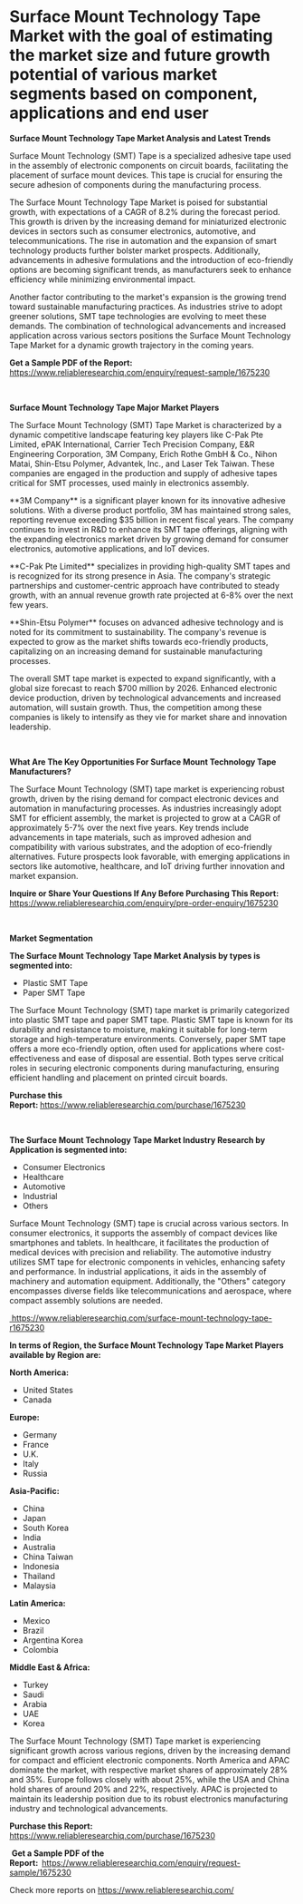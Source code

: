 <p><h1>Surface Mount Technology Tape Market with the goal of estimating the market size and future growth potential of various market segments based on component, applications and end user</h1></p><p><strong>Surface Mount Technology Tape Market Analysis and Latest Trends</strong></p>
<p><p>Surface Mount Technology (SMT) Tape is a specialized adhesive tape used in the assembly of electronic components on circuit boards, facilitating the placement of surface mount devices. This tape is crucial for ensuring the secure adhesion of components during the manufacturing process. </p><p>The Surface Mount Technology Tape Market is poised for substantial growth, with expectations of a CAGR of 8.2% during the forecast period. This growth is driven by the increasing demand for miniaturized electronic devices in sectors such as consumer electronics, automotive, and telecommunications. The rise in automation and the expansion of smart technology products further bolster market prospects. Additionally, advancements in adhesive formulations and the introduction of eco-friendly options are becoming significant trends, as manufacturers seek to enhance efficiency while minimizing environmental impact.</p><p>Another factor contributing to the market's expansion is the growing trend toward sustainable manufacturing practices. As industries strive to adopt greener solutions, SMT tape technologies are evolving to meet these demands. The combination of technological advancements and increased application across various sectors positions the Surface Mount Technology Tape Market for a dynamic growth trajectory in the coming years.</p></p>
<p><strong>Get a Sample PDF of the Report:&nbsp;</strong> <a href="https://www.reliableresearchiq.com/enquiry/request-sample/1675230?utm_campaign=2336&utm_medium=2&utm_source=Github&utm_content=ia&utm_term=25032025&utm_id=surface-mount-technology-tape">https://www.reliableresearchiq.com/enquiry/request-sample/1675230</a></p>
<p>&nbsp;</p>
<p><strong>Surface Mount Technology Tape Major Market Players</strong></p>
<p><p>The Surface Mount Technology (SMT) Tape Market is characterized by a dynamic competitive landscape featuring key players like C-Pak Pte Limited, ePAK International, Carrier Tech Precision Company, E&R Engineering Corporation, 3M Company, Erich Rothe GmbH & Co., Nihon Matai, Shin-Etsu Polymer, Advantek, Inc., and Laser Tek Taiwan. These companies are engaged in the production and supply of adhesive tapes critical for SMT processes, used mainly in electronics assembly.</p><p>**3M Company** is a significant player known for its innovative adhesive solutions. With a diverse product portfolio, 3M has maintained strong sales, reporting revenue exceeding $35 billion in recent fiscal years. The company continues to invest in R&D to enhance its SMT tape offerings, aligning with the expanding electronics market driven by growing demand for consumer electronics, automotive applications, and IoT devices.</p><p>**C-Pak Pte Limited** specializes in providing high-quality SMT tapes and is recognized for its strong presence in Asia. The company's strategic partnerships and customer-centric approach have contributed to steady growth, with an annual revenue growth rate projected at 6-8% over the next few years. </p><p>**Shin-Etsu Polymer** focuses on advanced adhesive technology and is noted for its commitment to sustainability. The company's revenue is expected to grow as the market shifts towards eco-friendly products, capitalizing on an increasing demand for sustainable manufacturing processes.</p><p>The overall SMT tape market is expected to expand significantly, with a global size forecast to reach $700 million by 2026. Enhanced electronic device production, driven by technological advancements and increased automation, will sustain growth. Thus, the competition among these companies is likely to intensify as they vie for market share and innovation leadership.</p></p>
<p>&nbsp;</p>
<p><strong>What Are The Key Opportunities For Surface Mount Technology Tape Manufacturers?</strong></p>
<p><p>The Surface Mount Technology (SMT) tape market is experiencing robust growth, driven by the rising demand for compact electronic devices and automation in manufacturing processes. As industries increasingly adopt SMT for efficient assembly, the market is projected to grow at a CAGR of approximately 5-7% over the next five years. Key trends include advancements in tape materials, such as improved adhesion and compatibility with various substrates, and the adoption of eco-friendly alternatives. Future prospects look favorable, with emerging applications in sectors like automotive, healthcare, and IoT driving further innovation and market expansion.</p></p>
<p><strong>Inquire or Share Your Questions If Any Before Purchasing This Report:</strong> <a href="https://www.reliableresearchiq.com/enquiry/pre-order-enquiry/1675230?utm_campaign=2336&utm_medium=2&utm_source=Github&utm_content=ia&utm_term=25032025&utm_id=surface-mount-technology-tape">https://www.reliableresearchiq.com/enquiry/pre-order-enquiry/1675230</a></p>
<p>&nbsp;</p>
<p><strong>Market Segmentation</strong></p>
<p><strong>The Surface Mount Technology Tape Market Analysis by types is segmented into:</strong></p>
<p><ul><li>Plastic SMT Tape</li><li>Paper SMT Tape</li></ul></p>
<p><p>The Surface Mount Technology (SMT) tape market is primarily categorized into plastic SMT tape and paper SMT tape. Plastic SMT tape is known for its durability and resistance to moisture, making it suitable for long-term storage and high-temperature environments. Conversely, paper SMT tape offers a more eco-friendly option, often used for applications where cost-effectiveness and ease of disposal are essential. Both types serve critical roles in securing electronic components during manufacturing, ensuring efficient handling and placement on printed circuit boards.</p></p>
<p><strong>Purchase this Report:&nbsp;</strong><a href="https://www.reliableresearchiq.com/purchase/1675230?utm_campaign=2336&utm_medium=2&utm_source=Github&utm_content=ia&utm_term=25032025&utm_id=surface-mount-technology-tape">https://www.reliableresearchiq.com/purchase/1675230</a></p>
<p>&nbsp;</p>
<p><strong>The Surface Mount Technology Tape Market Industry Research by Application is segmented into:</strong></p>
<p><ul><li>Consumer Electronics</li><li>Healthcare</li><li>Automotive</li><li>Industrial</li><li>Others</li></ul></p>
<p><p>Surface Mount Technology (SMT) tape is crucial across various sectors. In consumer electronics, it supports the assembly of compact devices like smartphones and tablets. In healthcare, it facilitates the production of medical devices with precision and reliability. The automotive industry utilizes SMT tape for electronic components in vehicles, enhancing safety and performance. In industrial applications, it aids in the assembly of machinery and automation equipment. Additionally, the "Others" category encompasses diverse fields like telecommunications and aerospace, where compact assembly solutions are needed.</p></p>
<p><a href="https://www.reliableresearchiq.com/surface-mount-technology-tape-r1675230?utm_campaign=2336&utm_medium=2&utm_source=Github&utm_content=ia&utm_term=25032025&utm_id=surface-mount-technology-tape">&nbsp;https://www.reliableresearchiq.com/surface-mount-technology-tape-r1675230</a></p>
<p><strong>In terms of Region, the Surface Mount Technology Tape Market Players available by Region are:</strong></p>
<p>
    <p> <strong> North America: </strong>
        <ul>
            <li>United States</li>
            <li>Canada</li>
        </ul>
        </p> 
    <p> <strong> Europe: </strong>
        <ul>
            <li>Germany</li>
            <li>France</li>
            <li>U.K.</li>
            <li>Italy</li>
            <li>Russia</li>
        </ul>
        </p> 
    <p> <strong> Asia-Pacific: </strong>
        <ul>
            <li>China</li>
            <li>Japan</li>
            <li>South Korea</li>
            <li>India</li>
            <li>Australia</li>
            <li>China Taiwan</li>
            <li>Indonesia</li>
            <li>Thailand</li>
            <li>Malaysia</li>
        </ul>
        </p> 
    <p> <strong> Latin America: </strong>
        <ul>
            <li>Mexico</li>
            <li>Brazil</li>
            <li>Argentina Korea</li>
            <li>Colombia</li>
        </ul>
        </p> 
    <p> <strong> Middle East & Africa: </strong>
        <ul>
            <li>Turkey</li>
            <li>Saudi</li>
            <li>Arabia</li>
            <li>UAE</li>
            <li>Korea</li>
        </ul>
    </p>
    </p>
<p><p>The Surface Mount Technology (SMT) Tape market is experiencing significant growth across various regions, driven by the increasing demand for compact and efficient electronic components. North America and APAC dominate the market, with respective market shares of approximately 28% and 35%. Europe follows closely with about 25%, while the USA and China hold shares of around 20% and 22%, respectively. APAC is projected to maintain its leadership position due to its robust electronics manufacturing industry and technological advancements.</p></p>
<p><strong>Purchase this Report: </strong><a href="https://www.reliableresearchiq.com/purchase/1675230?utm_campaign=2336&utm_medium=2&utm_source=Github&utm_content=ia&utm_term=25032025&utm_id=surface-mount-technology-tape">https://www.reliableresearchiq.com/purchase/1675230</a></p>
<p>&nbsp;<strong>Get a Sample PDF of the Report:&nbsp;&nbsp;</strong><a href="https://www.reliableresearchiq.com/enquiry/request-sample/1675230?utm_campaign=2336&utm_medium=2&utm_source=Github&utm_content=ia&utm_term=25032025&utm_id=surface-mount-technology-tape">https://www.reliableresearchiq.com/enquiry/request-sample/1675230</a></p>
<p><strong></strong></p>
<p>Check more reports on <a href="https://www.reliableresearchiq.com/?utm_campaign=2336&utm_medium=2&utm_source=Github&utm_content=ia&utm_term=25032025&utm_id=surface-mount-technology-tape">https://www.reliableresearchiq.com/</a></p>